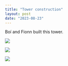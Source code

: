 ```yaml
---
title: "Tower construction"
layout: post
date: "2023-08-23"
---
```


Boí and Fionn built this tower.

![](/assets/images/2023/IMG-20230728-WA0003-768x1024.jpg)

![](/assets/images/2023/IMG-20230728-WA0004-768x1024.jpg)

![](/assets/images/2023/IMG-20230728-WA0002-768x1024.jpg)
